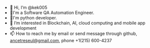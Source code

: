- 👋 Hi, I’m @kek005
- 💞️I'm a Software QA Automation Engineer.
- 🌱I'm python developer.
- 👀 I’m interested in Blockchain, AI, cloud computing and mobile app development
- 📫 How to reach me by email or send message through github, ancetreseul@gmail.com, phone +1(215) 600-4237

<!---
kek005/kek005 is a ✨ special ✨ repository because its `README.md` (this file) appears on your GitHub profile.
You can click the Preview link to take a look at your changes.
--->
